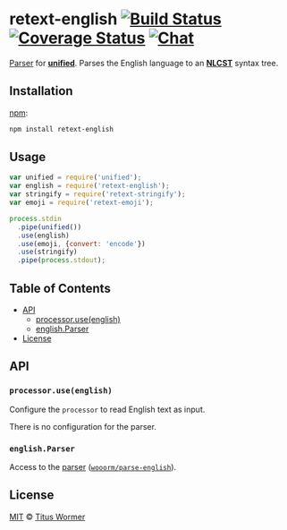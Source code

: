 # retext-english [![Build Status][build-badge]][build-status] [![Coverage Status][coverage-badge]][coverage-status] [![Chat][chat-badge]][chat]

[Parser][] for [**unified**][unified].  Parses the English language to
an [**NLCST**][nlcst] syntax tree.

## Installation

[npm][]:

```bash
npm install retext-english
```

## Usage

```js
var unified = require('unified');
var english = require('retext-english');
var stringify = require('retext-stringify');
var emoji = require('retext-emoji');

process.stdin
  .pipe(unified())
  .use(english)
  .use(emoji, {convert: 'encode'})
  .use(stringify)
  .pipe(process.stdout);
```

## Table of Contents

*   [API](#api)
    *   [processor.use(english)](#processoruseenglish)
    *   [english.Parser](#englishparser)
*   [License](#license)

## API

### `processor.use(english)`

Configure the `processor` to read English text as input.

There is no configuration for the parser.

### `english.Parser`

Access to the [parser][] ([`wooorm/parse-english`][parse-english]).

## License

[MIT][license] © [Titus Wormer][author]

<!-- Definitions -->

[build-badge]: https://img.shields.io/travis/wooorm/retext.svg

[build-status]: https://travis-ci.org/wooorm/retext

[coverage-badge]: https://img.shields.io/codecov/c/github/wooorm/retext.svg

[coverage-status]: https://codecov.io/github/wooorm/retext

[chat-badge]: https://img.shields.io/gitter/room/wooorm/retext.svg

[chat]: https://gitter.im/wooorm/retext

[license]: https://github.com/wooorm/retext/blob/master/LICENSE

[author]: http://wooorm.com

[npm]: https://docs.npmjs.com/cli/install

[unified]: https://github.com/wooorm/unified

[nlcst]: https://github.com/wooorm/nlcst

[parser]: https://github.com/wooorm/unified#processorparser

[parse-english]: https://github.com/wooorm/parse-english
